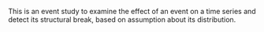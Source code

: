 This is an event study to examine the effect of an event on a time series and detect its structural break, based on assumption about its distribution.
